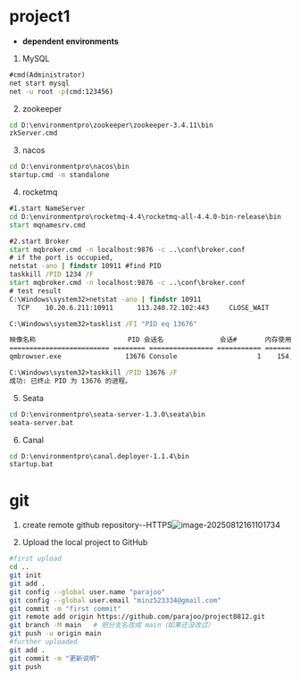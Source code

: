 # project1

- **dependent environments**

1. MySQL

```cmd
#cmd(Administrator)
net start mysql
net -u root -p(cmd:123456)
```

2. zookeeper

```cmd
cd D:\environmentpro\zookeeper\zookeeper-3.4.11\bin
zkServer.cmd
```

3. nacos

```cmd
cd D:\environmentpro\nacos\bin
startup.cmd -m standalone
```

4. rocketmq

```cmd
#1.start NameServer
cd D:\environmentpro\rocketmq-4.4\rocketmq-all-4.4.0-bin-release\bin
start mqnamesrv.cmd

#2.start Broker
start mqbroker.cmd -n localhost:9876 -c ..\conf\broker.conf
# if the port is occupied,
netstat -ano | findstr 10911 #find PID
taskkill /PID 1234 /F
start mqbroker.cmd -n localhost:9876 -c ..\conf\broker.conf
# test result
C:\Windows\system32>netstat -ano | findstr 10911
  TCP    10.20.6.211:10911      113.240.72.102:443     CLOSE_WAIT      13676

C:\Windows\system32>tasklist /FI "PID eq 13676"

映像名称                       PID 会话名              会话#       内存使用
========================= ======== ================ =========== ============
qmbrowser.exe                13676 Console                    1    154,884 K

C:\Windows\system32>taskkill /PID 13676 /F
成功: 已终止 PID 为 13676 的进程。
```

5. Seata

```cmd
cd D:\environmentpro\seata-server-1.3.0\seata\bin
seata-server.bat
```

6. Canal

```cmd
cd D:\environmentpro\canal.deployer-1.1.4\bin
startup.bat
```



# git

1. create remote github repository--HTTPS![image-20250812161101734](C:\Users\vikinea\AppData\Roaming\Typora\typora-user-images\image-20250812161101734.png)

2. Upload the local project to GitHub

```bash
#first upload
cd ..
git init 
git add .
git config --global user.name "parajoo"
git config --global user.email "minz523334@gmail.com"
git commit -m "first commit"
git remote add origin https://github.com/parajoo/project0812.git
git branch -M main   # 把分支名改成 main（如果还没改过）
git push -u origin main
#further uploaded
git add .
git commit -m "更新说明"
git push

```

